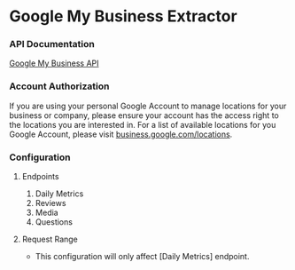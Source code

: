 # Google My Business Extractor

### API Documentation

[Google My Business API](https://developers.google.com/my-business/reference/rest)

### Account Authorization

If you are using your personal Google Account to manage locations for your business or company, please ensure your account has the access right to the locations you are interested in. For a list of available locations for you Google Account, please visit [business.google.com/locations](https://business.google.com/locations).

### Configuration

1. Endpoints

    1. Daily Metrics
    2. Reviews
    3. Media
    4. Questions

2. Request Range
    - This configuration will only affect [Daily Metrics] endpoint. 